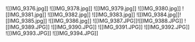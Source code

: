 ![[IMG_9376.jpg]]
![[IMG_9378.jpg]]
![[IMG_9379.jpg]]
![[IMG_9380.jpg]]
![[IMG_9381.jpg]]
![[IMG_9382.jpg]]
![[IMG_9383.jpg]]
![[IMG_9384.jpg]]![[IMG_9385.jpg]]
![[IMG_9386.jpg]]
![[IMG_9387.JPG]]![[IMG_9388.JPG]]
![[IMG_9389.JPG]]
![[IMG_9390.JPG]]
![[IMG_9391.JPG]]
![[IMG_9392.JPG]]
![[IMG_9393.JPG]]
![[IMG_9394.JPG]]

